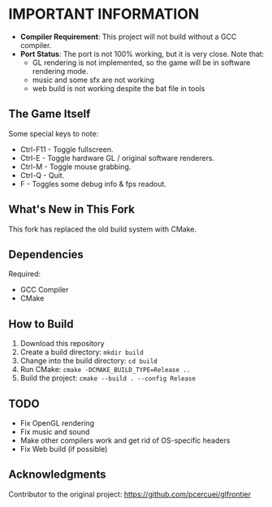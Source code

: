# IMPORTANT INFORMATION

* **Compiler Requirement**: This project will not build without a GCC compiler.
* **Port Status**: The port is not 100% working, but it is very close. Note that:
	+ GL rendering is not implemented, so the game will be in software rendering mode.
    + music and some sfx are not working
	+ web build is not working despite the bat file in tools

## The Game Itself
Some special keys to note:

* Ctrl-F11	- Toggle fullscreen.
* Ctrl-E	- Toggle hardware GL / original software renderers.
* Ctrl-M	- Toggle mouse grabbing.
* Ctrl-Q	- Quit.
* F	- Toggles some debug info & fps readout.

## What's New in This Fork
This fork has replaced the old build system with CMake.

## Dependencies
Required: 
* GCC Compiler
* CMake

## How to Build

1. Download this repository
2. Create a build directory: `mkdir build`
3. Change into the build directory: `cd build`
4. Run CMake: `cmake -DCMAKE_BUILD_TYPE=Release ..`
5. Build the project: `cmake --build . --config Release`

## TODO

* Fix OpenGL rendering
* Fix music and sound
* Make other compilers work and get rid of OS-specific headers
* Fix Web build (if possible)

## Acknowledgments
Contributor to the original project: https://github.com/pcercuei/glfrontier

